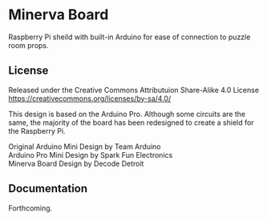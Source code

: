 Minerva Board
=============
Raspberry Pi sheild with built-in Arduino for ease of connection to puzzle room props.

License
-------
Released under the Creative Commons Attributuion Share-Alike 4.0 License  
https://creativecommons.org/licenses/by-sa/4.0/

This design is based on the Arduino Pro. Although some circuits are the same, the majority of the board has been redesigned to create a shield for the Raspberry Pi.  

Original Arduino Mini Design by Team Arduino  
Arduino Pro Mini Design by Spark Fun Electronics  
Minerva Board Design by Decode Detroit  

Documentation
-------------
Forthcoming.
